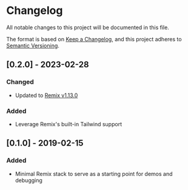 # Changelog

All notable changes to this project will be documented in this file.

The format is based on [Keep a Changelog](https://keepachangelog.com/en/1.0.0/),
and this project adheres to [Semantic Versioning](https://semver.org/spec/v2.0.0.html).

## [0.2.0] - 2023-02-28

### Changed

- Updated to [Remix v1.13.0](https://github.com/remix-run/remix/releases/tag/remix%401.13.0)

### Added

- Leverage Remix's built-in Tailwind support

## [0.1.0] - 2019-02-15

### Added

- Minimal Remix stack to serve as a starting point for demos and debugging
